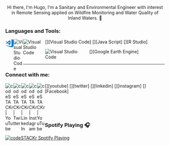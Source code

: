 <p align="center">
Hi there, I'm Hugo, I'm a Sanitary and Environmental Engineer with interest in Remote Sensing applied on Wildfire Monitoring and Water Quality of Inland Waters.  👋
</p>



### Languages and Tools:

[<img align="left" alt="Visual Studio Code" width="26px" src="https://raw.githubusercontent.com/github/explore/80688e429a7d4ef2fca1e82350fe8e3517d3494d/topics/visual-studio-code/visual-studio-code.png" />][Visual Studio Code]
[<img align="left" alt="Visual Studio Code" width="30px" src="https://i.blogs.es/544e7d/650_1000_javascript_logo/450_1000.png" />][Java Script]
[<img align="left" alt="Visual Studio Code" width="70px" src="https://upload.wikimedia.org/wikipedia/commons/thumb/d/d0/RStudio_logo_flat.svg/1200px-RStudio_logo_flat.svg.png" />][R Studio]

[<img align="left" alt="Visual Studio Code" width="140px" src="https://earthobservations.org/images/articles/201911_earth_engines.png" />][Google Earth Engine]
<br />
<br />

---
### Connect with me:


[<img align="left" alt="codeSTACKr | YouTube" width="25px" src="https://cdn.jsdelivr.net/npm/simple-icons@v3/icons/youtube.svg" />][youtube]
[<img align="left" alt="codeSTACKr | Twitter" width="25px" src="https://cdn.jsdelivr.net/npm/simple-icons@v3/icons/twitter.svg" />][twitter]
[<img align="left" alt="codeSTACKr | LinkedIn" width="25px" src="https://cdn.jsdelivr.net/npm/simple-icons@v3/icons/linkedin.svg" />][linkedin]
[<img align="left" alt="codeSTACKr | Instagram" width="25px" src="https://cdn.jsdelivr.net/npm/simple-icons@v3/icons/instagram.svg" />][instagram]
[<img align="left" alt="codeSTACKr | YouTube" width="25px" src="https://i.pinimg.com/originals/b7/63/69/b763699fd1fa3bfb374442593ae642e1.png" />][Facebook]
<br />

<br />
<br />
<br />


### Spotify Playing 🎧

[<img src="https://now-playing-codestackr.vercel.app/api/spotify-playing" alt="codeSTACKr Spotify Playing" width="350" />](https://open.spotify.com/playlist/3KC9nTquxi1g9A0TkzTIN8)
